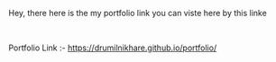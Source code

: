 Hey, there here is the my portfolio link you can viste here by this linke 

<br>

Portfolio Link :- https://drumilnikhare.github.io/portfolio/
